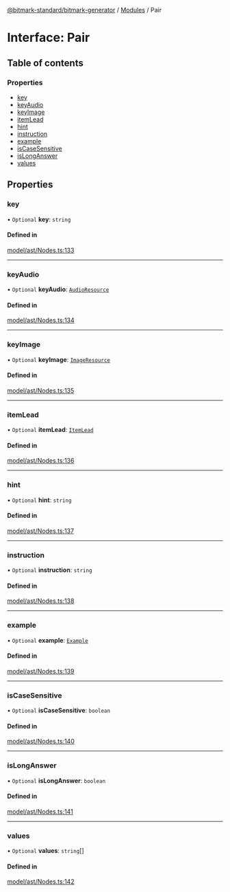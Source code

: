 [@bitmark-standard/bitmark-generator](../API.md) / [Modules](../modules.md) / Pair

# Interface: Pair

## Table of contents

### Properties

- [key](Pair.md#key)
- [keyAudio](Pair.md#keyAudio)
- [keyImage](Pair.md#keyImage)
- [itemLead](Pair.md#itemLead)
- [hint](Pair.md#hint)
- [instruction](Pair.md#instruction)
- [example](Pair.md#example)
- [isCaseSensitive](Pair.md#isCaseSensitive)
- [isLongAnswer](Pair.md#isLongAnswer)
- [values](Pair.md#values)

## Properties

### key

• `Optional` **key**: `string`

#### Defined in

[model/ast/Nodes.ts:133](https://github.com/getMoreBrain/bitmark-generator/blob/a7a40de/src/model/ast/Nodes.ts#L133)

___

### keyAudio

• `Optional` **keyAudio**: [`AudioResource`](AudioResource.md)

#### Defined in

[model/ast/Nodes.ts:134](https://github.com/getMoreBrain/bitmark-generator/blob/a7a40de/src/model/ast/Nodes.ts#L134)

___

### keyImage

• `Optional` **keyImage**: [`ImageResource`](ImageResource.md)

#### Defined in

[model/ast/Nodes.ts:135](https://github.com/getMoreBrain/bitmark-generator/blob/a7a40de/src/model/ast/Nodes.ts#L135)

___

### itemLead

• `Optional` **itemLead**: [`ItemLead`](ItemLead.md)

#### Defined in

[model/ast/Nodes.ts:136](https://github.com/getMoreBrain/bitmark-generator/blob/a7a40de/src/model/ast/Nodes.ts#L136)

___

### hint

• `Optional` **hint**: `string`

#### Defined in

[model/ast/Nodes.ts:137](https://github.com/getMoreBrain/bitmark-generator/blob/a7a40de/src/model/ast/Nodes.ts#L137)

___

### instruction

• `Optional` **instruction**: `string`

#### Defined in

[model/ast/Nodes.ts:138](https://github.com/getMoreBrain/bitmark-generator/blob/a7a40de/src/model/ast/Nodes.ts#L138)

___

### example

• `Optional` **example**: [`Example`](../modules.md#Example)

#### Defined in

[model/ast/Nodes.ts:139](https://github.com/getMoreBrain/bitmark-generator/blob/a7a40de/src/model/ast/Nodes.ts#L139)

___

### isCaseSensitive

• `Optional` **isCaseSensitive**: `boolean`

#### Defined in

[model/ast/Nodes.ts:140](https://github.com/getMoreBrain/bitmark-generator/blob/a7a40de/src/model/ast/Nodes.ts#L140)

___

### isLongAnswer

• `Optional` **isLongAnswer**: `boolean`

#### Defined in

[model/ast/Nodes.ts:141](https://github.com/getMoreBrain/bitmark-generator/blob/a7a40de/src/model/ast/Nodes.ts#L141)

___

### values

• `Optional` **values**: `string`[]

#### Defined in

[model/ast/Nodes.ts:142](https://github.com/getMoreBrain/bitmark-generator/blob/a7a40de/src/model/ast/Nodes.ts#L142)

